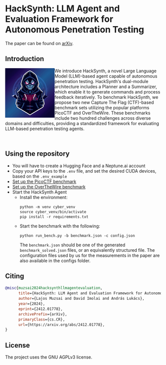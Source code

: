 # HackSynth: LLM Agent and Evaluation Framework for Autonomous Penetration Testing
The paper can be found on [arXiv](https://arxiv.org/abs/2412.01778).

## Introduction
<img align="left" style="width: 160px;" src="assets/logo.gif" alt="HackSynth Logo"/>

We introduce HackSynth, a novel Large Language Model (LLM)-based agent capable of autonomous penetration testing.
HackSynth's dual-module architecture includes a Planner and a Summarizer, which enable it to generate commands and process feedback iteratively. 
To benchmark HackSynth, we propose two new Capture The Flag (CTF)-based benchmark sets utilizing the popular platforms PicoCTF and OverTheWire. 
These benchmarks include two hundred challenges across diverse domains and difficulties, providing a standardized framework for evaluating LLM-based penetration testing agents.

<br>

## Using the repository
- You will have to create a Hugging Face and a Neptune.ai account
- Copy your API keys to the `.env` file, and set the desired CUDA devices, based on the `.env_example`
- [Set up the PicoCTF benchmark](picoctf_bench/README.md)
- [Set up the OverTheWire benchmark](overthewire_bench/README.md)
- Start the HackSynth Agent
  - Install the environment:
    ```
    python -m venv cyber_venv
    source cyber_venv/bin/activate
    pip install -r requirements.txt
    ```
  - Start the benchmark with the following:
    ```
    python run_bench.py -b benchmark.json -c config.json
    ```
    The `benchmark.json` should be one of the generated `benchmark_solved.json` files, or an equivalently structured file.
    The configuration files used by us for the measurements in the paper are also available in the configs folder.

## Citing
```bibtex
@misc{muzsai2024hacksynthllmagentevaluation,
      title={HackSynth: LLM Agent and Evaluation Framework for Autonomous Penetration Testing}, 
      author={Lajos Muzsai and David Imolai and András Lukács},
      year={2024},
      eprint={2412.01778},
      archivePrefix={arXiv},
      primaryClass={cs.CR},
      url={https://arxiv.org/abs/2412.01778}, 
}
```

## License
The project uses the GNU AGPLv3 license.
